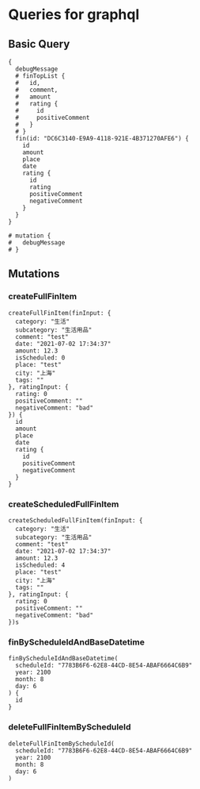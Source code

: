 # Queries for graphql

## Basic Query

```
{
  debugMessage
  # finTopList {
  #   id,
  #   comment,
  #   amount
  #   rating {
  #     id
  #     positiveComment
  #   }
  # }
  fin(id: "DC6C3140-E9A9-4118-921E-4B371270AFE6") {
    id
    amount
    place
    date
    rating {
      id
      rating
      positiveComment
      negativeComment
    }
  }
}

# mutation {
#   debugMessage
# }
```

## Mutations

### createFullFinItem

```
createFullFinItem(finInput: {
  category: "生活"
  subcategory: "生活用品"
  comment: "test"
  date: "2021-07-02 17:34:37"
  amount: 12.3
  isScheduled: 0
  place: "test"
  city: "上海"
  tags: ""
}, ratingInput: {
  rating: 0
  positiveComment: ""
  negativeComment: "bad"
}) {
  id
  amount
  place
  date
  rating {
    id
    positiveComment
    negativeComment
  }
}
```

### createScheduledFullFinItem

```
createScheduledFullFinItem(finInput: {
  category: "生活"
  subcategory: "生活用品"
  comment: "test"
  date: "2021-07-02 17:34:37"
  amount: 12.3
  isScheduled: 4
  place: "test"
  city: "上海"
  tags: ""
}, ratingInput: {
  rating: 0
  positiveComment: ""
  negativeComment: "bad"
})s
```

### finByScheduleIdAndBaseDatetime

```
finByScheduleIdAndBaseDatetime(
  scheduleId: "7783B6F6-62E8-44CD-8E54-ABAF6664C6B9"
  year: 2100
  month: 8
  day: 6
) {
  id
}
```

### deleteFullFinItemByScheduleId

```
deleteFullFinItemByScheduleId(
  scheduleId: "7783B6F6-62E8-44CD-8E54-ABAF6664C6B9"
  year: 2100
  month: 8
  day: 6
)
```